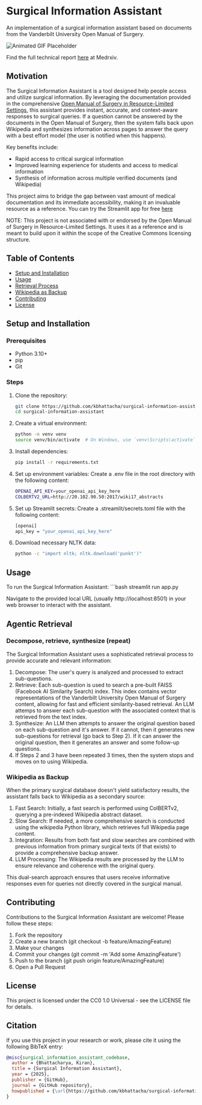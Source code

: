 # Surgical Information Assistant

An implementation of a surgical information assistant based on documents from the Vanderbilt University Open Manual of Surgery.

![Animated GIF Placeholder](figures/example_usage.gif)

Find the full technical report [here](https://www.medrxiv.org/content/10.1101/2025.05.20.25328046v1) at Medrxiv.

## Motivation

The Surgical Information Assistant is a tool designed help people access and utilize surgical information. By leveraging the documentation provided in the comprehensive [Open Manual of Surgery in Resource-Limited Settings](https://www.vumc.org/global-surgical-atlas/about), this assistant provides instant, accurate, and context-aware responses to surgical queries. If a question cannot be answered by the documents in the Open Manual of Surgery, then the system falls back upon Wikipedia and synthesizes information across pages to answer the query with a best effort model (the user is notified when this happens).

Key benefits include:
- Rapid access to critical surgical information
- Improved learning experience for students and access to medical information
- Synthesis of information across multiple verified documents (and Wikipedia)

This project aims to bridge the gap between vast amount of medical documentation and its immediate accessibility, making it an invaluable resource as a reference. You can try the Streamlit app for free [here](https://open-surgical-information-assistant.streamlit.app/)

NOTE: This project is not associated with or endorsed by the Open Manual of Surgery in Resource-Limited Settings. It uses it as a reference and is meant to build upon it within the scope of the Creative Commons licensing structure.

## Table of Contents

- [Setup and Installation](#setup-and-installation)
- [Usage](#usage)
- [Retrieval Process](#retrieval-process)
- [Wikipedia as Backup](#wikipedia-as-backup)
- [Contributing](#contributing)
- [License](#license)

## Setup and Installation

### Prerequisites

- Python 3.10+
- pip
- Git

### Steps

1. Clone the repository:
   ```bash
   git clone https://github.com/kbhattacha/surgical-information-assistant.git
   cd surgical-information-assistant
2. Create a virtual environment:
    ```bash
    python -m venv venv
    source venv/bin/activate  # On Windows, use `venv\Scripts\activate`
3. Install dependencies:
    ```bash
    pip install -r requirements.txt
4. Set up environment variables:
    Create a .env file in the root directory with the following content:
    ```bash
    OPENAI_API_KEY=your_openai_api_key_here
    COLBERTV2_URL=http://20.102.90.50:2017/wiki17_abstracts
5. Set up Streamlit secrets:
    Create a .streamlit/secrets.toml file with the following content:
    ```bash
    [openai]
    api_key = "your_openai_api_key_here"
6. Download necessary NLTK data:
    ```bash
    python -c "import nltk; nltk.download('punkt')"

## Usage

To run the Surgical Information Assistant:
    ```bash
    streamlit run app.py

Navigate to the provided local URL (usually http://localhost:8501) in your web browser to interact with the assistant.

## Agentic Retrieval

### Decompose, retrieve, synthesize (repeat)
The Surgical Information Assistant uses a sophisticated retrieval process to provide accurate and relevant information:
1. Decompose: The user's query is analyzed and processed to extract sub-questions.
2. Retrieve: Each sub-question is used to search a pre-built FAISS (Facebook AI Similarity Search) index. This index contains vector representations of the Vanderbilt University Open Manual of Surgery content, allowing for fast and efficient similarity-based retrieval. An LLM attemps to answer each sub-question with the associated context that is retrieved from the text index.
3. Synthesize: An LLM then attempts to answer the original question based on each sub-question and it's answer. If it cannot, then it generates new sub-questions for retrieval (go back to Step 2). If it can answer the original question, then it generates an answer and some follow-up questions.
4. If Steps 2 and 3 have been repeated 3 times, then the system stops and moves on to using Wikipedia.

### Wikipedia as Backup
When the primary surgical database doesn't yield satisfactory results, the assistant falls back to Wikipedia as a secondary source:
1. Fast Search: Initially, a fast search is performed using ColBERTv2, querying a pre-indexed Wikipedia abstract dataset.
2. Slow Search: If needed, a more comprehensive search is conducted using the wikipedia Python library, which retrieves full Wikipedia page content.
3. Integration: Results from both fast and slow searches are combined with previous information from primary surgical texts (if that exists) to provide a comprehensive backup answer.
4. LLM Processing: The Wikipedia results are processed by the LLM to ensure relevance and coherence with the original query.

This dual-search approach ensures that users receive informative responses even for queries not directly covered in the surgical manual.

## Contributing
Contributions to the Surgical Information Assistant are welcome! Please follow these steps:
1. Fork the repository
2. Create a new branch (git checkout -b feature/AmazingFeature)
3. Make your changes
4. Commit your changes (git commit -m 'Add some AmazingFeature')
5. Push to the branch (git push origin feature/AmazingFeature)
6. Open a Pull Request

## License
This project is licensed under the CC0 1.0 Universal - see the LICENSE file for details.

## Citation

If you use this project in your research or work, please cite it using the following BibTeX entry:

```bibtex
@misc{surgical_information_assistant_codebase,
  author = {Bhattacharya, Kiran},
  title = {Surgical Information Assistant},
  year = {2025},
  publisher = {GitHub},
  journal = {GitHub repository},
  howpublished = {\url{https://github.com/kbhattacha/surgical-information-assistant}},
}
